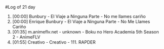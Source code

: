 #Log of 21 day

1. [00:00] Bunbury - El Viaje a Ninguna Parte - No me llames cariño
1. [00:00] Enrique Bunbury - El Viaje a Ninguna Parte - No Me Llames Cariño
1. [01:35] m.animeflv.net - unknown - Boku no Hero Academia 5th Season 2 - AnimeFLV
1. [01:55] Creativo - Creativo - 111. RAPDER
